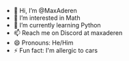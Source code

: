 - 👋 Hi, I’m @MaxAderen
- 👀 I’m interested in Math
- 🌱 I’m currently learning Python
- 📫 Reach me on Discord at maxaderen
- 😄 Pronouns: He/Him
- ⚡ Fun fact: I'm allergic to cars

<!---
MaxAderen/MaxAderen is a ✨ special ✨ repository because its `README.md` (this file) appears on your GitHub profile.
You can click the Preview link to take a look at your changes.
--->
